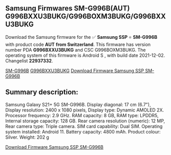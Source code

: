 <h2>Samsung Firmwares SM-G996B(AUT) G996BXXU3BUKG/G996BOXM3BUKG/G996BXXU3BUKG</h2>
Download the Samsung firmware for the ✅ <strong>Samsung SSP </strong> ⭐ <strong>SM-G996B</strong> with product code <strong>AUT</strong> <strong> from Switzerland</strong>. This firmware has version number PDA <strong>G996BXXU3BUKG</strong> and CSC G996BOXM3BUKG. The operating system of this firmware is Android S , with build date 2021-12-02. Changelist <strong>22937332</strong>.


[SM-G996B](https://samfirm.shop/samsung/model/SM-G996B)
[G996BXXU3BUKG](https://samfirm.shop/samsung/pda/G996BXXU3BUKG)
[Download Firmware Samsung SSP SM-G996B](https://samfirm.shop/samsung/firmware/479751)
<h2>Summary description:</h2>
<p>Samsung Galaxy S21+ 5G SM-G996B. Display diagonal: 17 cm (6.7"), Display resolution: 2400 x 1080 pixels, Display type: Dynamic AMOLED 2X. Processor frequency: 2.9 GHz. RAM capacity: 8 GB, RAM type: LPDDR5, Internal storage capacity: 128 GB. Rear camera resolution (numeric): 12 MP, Rear camera type: Triple camera. SIM card capability: Dual SIM. Operating system installed: Android 11. Battery capacity: 4800 mAh. Product colour: Silver. Weight: 202 g</p>


[Download Firmware Samsung SSP SM-G996B](https://samfirm.shop/samsung/firmware/479751)
